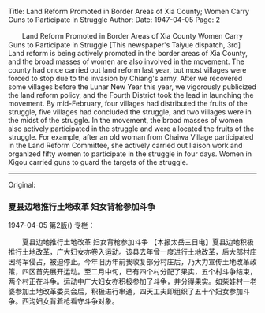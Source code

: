 Title: Land Reform Promoted in Border Areas of Xia County; Women Carry Guns to Participate in Struggle
Author:
Date: 1947-04-05
Page: 2

　　Land Reform Promoted in Border Areas of Xia County
    Women Carry Guns to Participate in Struggle
    [This newspaper's Taiyue dispatch, 3rd] Land reform is being actively promoted in the border areas of Xia County, and the broad masses of women are also involved in the movement. The county had once carried out land reform last year, but most villages were forced to stop due to the invasion by Chiang's army. After we recovered some villages before the Lunar New Year this year, we vigorously publicized the land reform policy, and the Fourth District took the lead in launching the movement. By mid-February, four villages had distributed the fruits of the struggle, five villages had concluded the struggle, and two villages were in the midst of the struggle. In the movement, the broad masses of women also actively participated in the struggle and were allocated the fruits of the struggle. For example, after an old woman from Chaiwa Village participated in the Land Reform Committee, she actively carried out liaison work and organized fifty women to participate in the struggle in four days. Women in Xigou carried guns to guard the targets of the struggle.



<hr /> 

Original: 


### 夏县边地推行土地改革  妇女背枪参加斗争

1947-04-05
第2版()
专栏：

　　夏县边地推行土地改革
    妇女背枪参加斗争
    【本报太岳三日电】夏县边地积极推行土地改革，广大妇女亦卷入运动。该县去年曾一度进行土地改革，后大部村庄因蒋军侵占，被迫停止。今年旧历年前我收复部分村庄后，乃大力宣传土地改革政策，四区首先展开运动。至二月中旬，已有四个村分配了果实，五个村斗争结束，两个村正在斗争。运动中广大妇女亦积极参加了斗争，并分得果实。如柴娃村一老婆参加土地改革委员会后，积极进行串通，四天工夫即组织了五十个妇女参加斗争。西沟妇女背着枪看守斗争对象。
